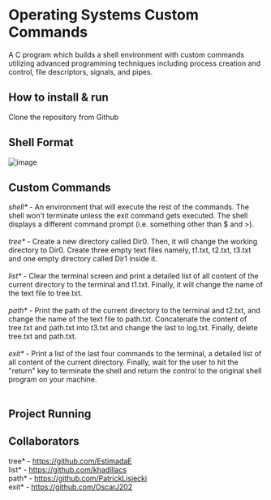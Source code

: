 # Operating Systems Custom Commands
A C program which builds a shell environment with custom commands utilizing advanced programming techniques including process creation and control, file descriptors, signals, and pipes.

## How to install & run
Clone the repository from Github </br>

## Shell Format
![image](https://user-images.githubusercontent.com/60550186/204927854-05fb925f-b7be-4c9b-bdc0-63e0bdbbf452.png)

## Custom Commands
_shell*_ - An environment that will execute the rest of the commands. The shell won't terminate unless the exit command gets executed. The shell displays a different command prompt (i.e. something other than $ and >). </br></br>
_tree*_ - Create a new directory called Dir0. Then, it will change the working directory to Dir0. Create three empty text files namely, t1.txt, t2.txt, t3.txt and one empty directory called Dir1 inside it. </br></br>
_list*_ - Clear the terminal screen and print a detailed list of all content of the current directory to the terminal and t1.txt. Finally, it will change the name of the text file to tree.txt. </br></br>
_path*_ - Print the path of the current directory to the terminal and t2.txt, and change the name of the text file to path.txt. Concatenate the content of tree.txt and path.txt into t3.txt and change the last to log.txt. Finally, delete tree.txt and path.txt. </br></br>
_exit*_ - Print a list of the last four commands to the terminal, a detailed list of all content of the current directory. Finally, wait for the user to hit the "return" key to terminate the shell and return the control to the original shell program on your machine. </br></br>

## Project Running

## Collaborators
tree* - https://github.com/EstimadaE </br>
list* - https://github.com/khadillacs </br>
path* - https://github.com/PatrickLisiecki </br>
exit* - https://github.com/OscarJ202 </br>
